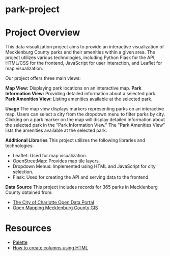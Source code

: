 # park-project
# Project Overview
This data visualization project aims to provide an interactive visualization of Mecklenburg County parks and their amenities within a given area. The project utilizes various technologies, including Python Flask for the API, HTML/CSS for the frontend, JavaScript for user interaction, and Leaflet for map visualization.

Our project offers three main views:

**Map View:** Displaying park locations on an interactive map.
**Park Information View:** Providing detailed information about a selected park.
**Park Amenities View:** Listing amenities available at the selected park.

**Usage**
The map view displays markers representing parks on an interactive map.
Users can select a city from the dropdown menu to filter parks by city.
Clicking on a park marker on the map will display detailed information about the selected park in the "Park Information View."
The "Park Amenities View" lists the amenities available at the selected park.

**Additional Libraries**
This project utilizes the following libraries and technologies:
* Leaflet: Used for map visualization.
* OpenStreetMap: Provides map tile layers.
* Dropdown Menus: Implemented using HTML and JavaScript for city selection.
* Flask: Used for creating the API and serving data to the frontend.

**Data Source**
This project includes records for 365 parks in Mecklenburg County obtained from:
* [The City of Charlotte Open Data Portal](https://data.charlottenc.gov/)
* [Open Mapping Mecklenburg County GIS](https://maps.mecknc.gov/openmapping/index.html)

# Resources
- [Palette](http://colrd.com/palette/19065/)
- [How to create columns using HTML](https://www.educative.io/answers/how-to-create-columns-in-html)
